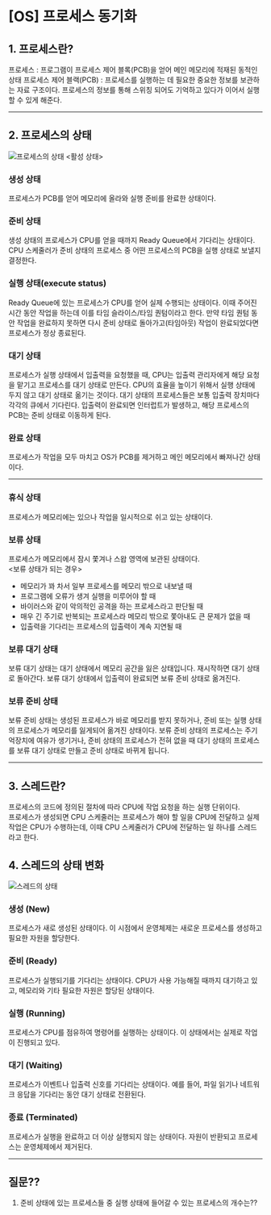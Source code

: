 # [OS] 프로세스 동기화

## 1. 프로세스란?
프로세스 : 프로그램이 프로세스 제어 블록(PCB)을 얻어 메인 메모리에 적재된 동적인 상태
프로세스 제어 블랙(PCB) : 프로세스를 실행하는 데 필요한 중요한 정보를 보관하는 자료 구조이다. 프로세스의 정보를 통해 스위칭 되어도 기억하고 있다가 이어서 실행할 수 있게 해준다.

---
## 2. 프로세스의 상태
![프로세스의 상태](https://github.com/java-two-people-get-in/Dododok-CS-study/assets/102593109/6bb3b653-53cf-4fba-84c0-dcfcc2b72ba2)
<활성 상태><br>
### 생성 상태
프로세스가 PCB를 얻어 메모리에 올라와 실행 준비를 완료한 상태이다.
### 준비 상태
생성 상태의 프로세스가 CPU를 얻을 때까지 Ready Queue에서 기다리는 상태이다. CPU 스케줄러가 준비 상태의 프로세스 중 어떤 프로세스의 PCB을 실행 상태로 보낼지 결정한다.
### 실행 상태(execute status)
Ready Queue에 있는 프로세스가 CPU를 얻어 실제 수행되는 상태이다. 이때 주어진 시간 동안 작업을 하는데 이를 타임 슬라이스/타임 퀀텀이라고 한다. 만약 타임 퀀텀 동안 작업을 완료하지 못하면 다시 준비 상태로 돌아가고(타임아웃) 작업이 완료되었다면 프로세스가 정상 종료된다.
### 대기 상태
프로세스가 실행 상태에서 입출력을 요청했을 때, CPU는 입출력 관리자에게 해당 요청을 맡기고 프로세스를 대기 상태로 만든다. CPU의 효율을 높이기 위해서 실행 상태에 두지 않고 대기 상태로 옮기는 것이다. 대기 상태의 프로세스들은 보통 입출력 장치마다 각각의 큐에서 기다린다. 입출력이 완료되면 인터럽트가 발생하고, 해당 프로세스의 PCB는 준비 상태로 이동하게 된다. 
### 완료 상태
프로세스가 작업을 모두 마치고 OS가 PCB를 제거하고 메인 메모리에서 빠져나간 상태이다. 

---
### 휴식 상태
프로세스가 메모리에는 있으나 작업을 일시적으로 쉬고 있는 상태이다. 
### 보류 상태
프로세스가 메모리에서 잠시 쫓겨나 스왑 영역에 보관된 상태이다.
<br>
<보류 상태가 되는 경우>
- 메모리가 꽈 차서 일부 프로세스를 메모리 밖으로 내보낼 때
- 프로그램에 오류가 생겨 실행을 미루어야 할 때
- 바이러스와 같이 악의적인 공격을 하는 프로세스라고 판단될 때
- 매우 긴 주기로 반복되는 프로세스라 메모리 밖으로 쫓아내도 큰 문제가 없을 때
- 입출력을 기다리는 프로세스의 입출력이 계속 지연될 때

### 보류 대기 상태
보류 대기 상태는 대기 상태에서 메모리 공간을 잃은 상태입니다. 재시작하면 대기 상태로 돌아간다. 보류 대기 상태에서 입출력이 완료되면 보류 준비 상태로 옮겨진다.

### 보류 준비 상태
보류 준비 상태는 생성된 프로세스가 바로 메모리를 받지 못하거나, 준비 또는 실행 상태의 프로세스가 메모리를 잃게되어 옮겨진 상태이다. 보류 준비 상태의 프로세스는 주기억장치에 여유가 생기거나, 준비 상태의 프로세스가 전혀 없을 때 대기 상태의 프로세스를 보류 대기 상태로 만들고 준비 상태로 바뀌게 됩니다.

---
## 3. 스레드란?
프로세스의 코드에 정의된 절차에 따라 CPU에 작업 요청을 하는 실행 단위이다.
<br>
프로세스가 생성되면 CPU 스케줄러는 프로세스가 해야 할 일을 CPU에 전달하고 실제 작업은 CPU가 수행하는데, 이때 CPU 스케줄러가 CPU에 전달하는 일 하나를 스레드라고 한다.

## 4. 스레드의 상태 변화
![스레드의 상태](https://github.com/java-two-people-get-in/Dododok-CS-study/assets/102593109/87ee03f0-41b4-4560-9f02-0b41ae494c7a)

### 생성 (New)
프로세스가 새로 생성된 상태이다. 이 시점에서 운영체제는 새로운 프로세스를 생성하고 필요한 자원을 할당한다.

### 준비 (Ready)
프로세스가 실행되기를 기다리는 상태이다. CPU가 사용 가능해질 때까지 대기하고 있고, 메모리와 기타 필요한 자원은 할당된 상태이다.

### 실행 (Running)
프로세스가 CPU를 점유하여 명령어를 실행하는 상태이다. 이 상태에서는 실제로 작업이 진행되고 있다.

### 대기 (Waiting)
프로세스가 이벤트나 입출력 신호를 기다리는 상태이다. 예를 들어, 파일 읽기나 네트워크 응답을 기다리는 동안 대기 상태로 전환된다.

### 종료 (Terminated)
프로세스가 실행을 완료하고 더 이상 실행되지 않는 상태이다. 자원이 반환되고 프로세스는 운영체제에서 제거된다.

---

## 질문??
1. 준비 상태에 있는 프로세스들 중 실행 상태에 들어갈 수 있는 프로세스의 개수는??
